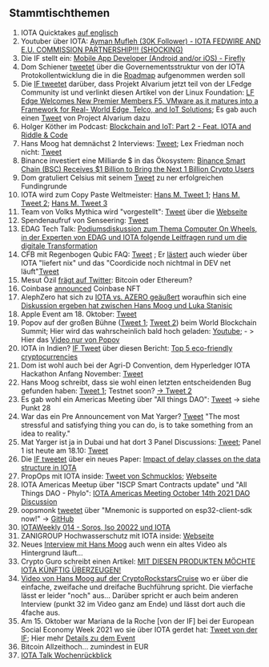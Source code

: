 ## Stammtischthemen 

1. IOTA Quicktakes [auf englisch](https://www.youtube.com/watch?v=7-WZO0wEmS8)
2. Youtuber über IOTA: [Ayman Mufleh (30K Follower) - IOTA FEDWIRE AND E.U. COMMISSION PARTNERSHIP!!! (SHOCKING)](https://www.youtube.com/watch?v=ujoWqzvIeGA)
3. Die IF stellt ein: [Mobile App Developer (Android and/or iOS) - Firefly](https://iota.bamboohr.com/jobs/view.php?id=151&source=other)
4. Dom Schiener [tweetet](https://twitter.com/DomSchiener/status/1447570525119729668?s=20) über die Governementsstruktur von der IOTA Protokollentwicklung die in die [Roadmap](https://roadmap.iota.org/) aufgenommen werden soll
5. Die [IF tweetet](https://twitter.com/iota/status/1447834828154490881?s=20) darüber, dass Projekt Alvarium jetzt teil von der LFedge Community ist und verlinkt diesen Artikel von der Linux Foundation: [LF Edge Welcomes New Premier Members F5, VMware as it matures into a Framework for Real- World Edge, Telco, and IoT Solutions](https://www.linuxfoundation.org/press-release/lf-edge-welcomes-new-premier-members-f5-vmware-as-it-matures-into-a-framework-for-real-world-edge-telco-and-iot-solutions/); Es gab auch einen [Tweet](https://twitter.com/ProjectAlvarium/status/1447855404340457478?s=20) von Project Alvarium dazu
6. Holger Köther im Podcast: [Blockchain and IoT: Part 2 - Feat. IOTA and Riddle & Code](https://castbox.fm/episode/S2E11---Blockchain-and-IoT%3A-Part-2---Feat.-IOTA-and-Riddle-%26-Code-id2688873-id430973083?utm_campaign=a_share_ep&utm_medium=dlink&utm_source=a_share&country=de)
7. Hans Moog hat demnächst 2 Interviews: [Tweet](https://twitter.com/hus_qy/status/1447885462417416195?s=20); Lex Friedman noch nicht: [Tweet](https://twitter.com/hus_qy/status/1447890810733801475?s=20)
8. Binance investiert eine Milliarde $ in das Ökosystem: [Binance Smart Chain (BSC) Receives $1 Billion to Bring the Next 1 Billion Crypto Users](https://www.binance.org/en/blog/binance-launches-one-billion-binance-smart-chain-fund-to-reach-one-billion-crypto-users/) 
9. Dom gratuliert Celsius mit seinem [Tweet](https://twitter.com/DomSchiener/status/1447980185190547459?s=20) zu ner erfolgreichen Fundingrunde
10. IOTA wird zum Copy Paste Weltmeister: [Hans M. Tweet 1](https://twitter.com/hus_qy/status/1448051558806130696?s=20); [Hans M. Tweet 2](https://twitter.com/hus_qy/status/1448052069580034049?s=20); [Hans M. Tweet 3](https://twitter.com/hus_qy/status/1448052704081846287?s=20)
11. Team von Volks Mythica wird "vorgestellt": [Tweet](https://twitter.com/volksmythica/status/1447945215927635978?s=20) über die [Webseite](https://www.kamilabs.io/)
12. Spendenaufruf von Senseering: [Tweet]()
13. EDAG Tech Talk: [Podiumsdiskussion zum Thema Computer On Wheels, in der Experten von EDAG und IOTA folgende Leitfragen rund um die digitale Transformation](https://www.youtube.com/watch?v=989Z-xBXmsY)
14. CFB mit Regenbogen Qubic FAQ: [Tweet](https://twitter.com/c___f___b/status/1448319785004150795?t=ZWQVZZoq5LmK3xyL63zvWg&s=19) ; Er [lästert](https://twitter.com/c___f___b/status/1449745564770390019?s=20) auch wieder über IOTA "liefert nix" und das "Coordicide noch nichtmal in DEV net läuft"[Tweet](https://twitter.com/c___f___b/status/1449786788428587013?s=20)
15. Mesut Özil [frägt auf Twitter](https://twitter.com/MesutOzil1088/status/1447929473513500674?t=TTQcQc0FP1GTlBPJISygGg&s=19): Bitcoin oder Ethereum? 
16. Coinbase [announced](https://twitter.com/coinbase/status/1448049855541100545?t=RTSJ7c0rU47i7YYQHwcceA&s=19) Coinbase NFT 
17. AlephZero hat sich zu [IOTA vs. AZERO geäußert](https://twitter.com/AlephSuper/status/1447815860765302786?s=20) woraufhin sich eine [Diskussion ergeben hat zwischen Hans Moog und Luka Stanisic](https://twitter.com/hus_qy/status/1448555900126515204?s=20)
18. Apple Event am 18. Oktober: [Tweet](https://twitter.com/Apple/status/1448052114895216640?s=20)
19. Popov auf der großen Bühne ([Tweet 1](https://twitter.com/saeed_shokuhi/status/1448531300210597888?s=20); [Tweet 2](https://twitter.com/Dianadidi2828/status/1448533385857622019?s=20)) beim World Blockchain Summit; Hier wird das wahrscheinlich bald hoch geladen: [Youtube](https://www.youtube.com/c/WorldBlockchainSummit/videos); - > Hier das [Video nur von Popov](https://youtu.be/tDqpvbfO4V0?t=1330)
20. IOTA in Indien? [IF Tweet](https://twitter.com/iota/status/1448256276572655617?s=20) über diesen Bericht: [Top 5 eco-friendly cryptocurrencies](https://timesofindia.indiatimes.com/business/cryptocurrency/blockchain/top-5-eco-friendly-cryptocurrencies/articleshow/86405007.cms?from=mdr)
21. Dom ist wohl auch bei der Agri-D Convention, dem Hyperledger IOTA Hackathon Anfang November: [Tweet](https://twitter.com/DomSchiener/status/1448320954686447617?s=20)
22. Hans Moog schreibt, dass sie wohl einen letzten entscheidenden Bug gefunden haben: [Tweet 1](https://twitter.com/hus_qy/status/1448668163596603400?s=20); Testnet soon? [-> Tweet 2](https://twitter.com/hus_qy/status/1448680416311918594?s=20)
23. Es gab wohl ein Americas Meeting über "All things DAO": [Tweet](https://twitter.com/gregmart/status/1448631152965664769?s=20) -> siehe Punkt 28
24. War das ein Pre Announcement von Mat Yarger? [Tweet](https://twitter.com/Mat_Yarger/status/1448741406609219584?s=20) "The most stressful and satisfying thing you can do, is to take something from an idea to reality."
25. Mat Yarger ist ja in Dubai und hat dort 3 Panel Discussions: [Tweet](https://twitter.com/Mat_Yarger/status/1449099773714239492?t=1G4XP167SkPoA63ctzLIuA&s=19); Panel 1 ist heute am 18.10: [Tweet](https://twitter.com/SkeyNetwork/status/1446554794886377472?s=20)
26. Die [IF tweetet](https://twitter.com/iota/status/1448679238513668102?s=20) über ein neues Paper: [Impact of delay classes on the data structure in IOTA](https://arxiv.org/abs/2110.06003)
27. PropOps mit IOTA inside: [Tweet von Schmucklos](https://twitter.com/Schmucklos_/status/1448752515110027270?s=20); [Webseite](https://www.notion.so/Changelog-357a8a808a7041a9960ff4b9f60f1615)
28. IOTA Americas Meetup über "ISCP Smart Contracts update" und "All Things DAO - Phylo": [IOTA Americas Meeting October 14th 2021 DAO Discussion](https://www.youtube.com/watch?v=hajbIvM0SWY)
29. oopsmonk [tweetet](https://twitter.com/oops_monk/status/1448937507593150464?s=20) über "Mnemonic is supported on esp32-client-sdk now!" -> [GitHub](https://github.com/iotaledger/esp32-client-sdk/pull/1)
30. [IOTAWeekly 014 - Soros, Iso 20022 und IOTA](https://www.youtube.com/watch?v=Z0h1EtDWMBA)
31. ZANIGROUP Hochwasserschutz mit IOTA inside: [Webseite](https://www.zanni.group/News/index.php/;focus=STRATP_cm4all_com_widgets_News_22634089&path=?m=d&a=20211015164056-7385&cp=1#STRATP_cm4all_com_widgets_News_22634089)
32. Neues [Interview mit Hans Moog](https://www.youtube.com/watch?v=LH00jHNq8RY) auch wenn ein altes Video als Hintergrund läuft...
33. Crypto Guro schreibt einen Artikel: [MIT DIESEN PRODUKTEN MÖCHTE IOTA KÜNFTIG ÜBERZEUGEN!](https://krypto-guru.de/news/mit-diesen-produkten-moechte-iota-kuenftig-ueberzeugen/)
34. [Video von Hans Moog auf der CryptoRockstarsCruise](https://www.youtube.com/watch?v=pUihIIdE9os) wo er über die einfache, zweifache und dreifache Buchführung spricht. Die vierfache lässt er leider "noch" aus... Darüber spricht er auch beim anderen Interview (punkt 32 im Video ganz am Ende) und lässt dort auch die 4fache aus.
35. Am 15. Oktober war Mariana de la Roche [von der IF] bei der European Social Economy Week 2021 wo sie über IOTA gerdet hat: [Tweet von der IF](https://twitter.com/iota/status/1448574397787299840?s=20); Hier mehr [Details zu dem Event](https://actse.eu/)
36. Bitcoin Allzeithoch... zumindest in EUR
37. [IOTA Talk Wochenrückblick](https://www.iota-talk.com/index.php?article/128-wochenr%C3%BCckblick-vom-10-bis-16-oktober-2021/)
